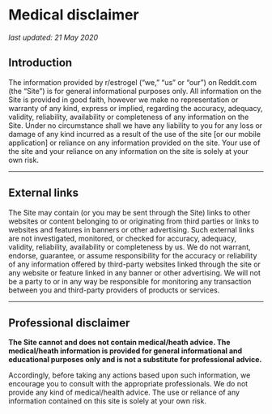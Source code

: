 # Medical disclaimer

*last updated: 21 May 2020*


## Introduction

The information provided by r/estrogel (“we,” “us” or “our”) on Reddit.com (the “Site”) is for general informational purposes only. All information on the Site is provided in good faith, however we make no representation or warranty of any kind, express or implied, regarding the accuracy, adequacy, validity, reliability, availability or completeness of any information on the Site.
Under no circumstance shall we have any liability to you for any loss or damage of any kind incurred as a result of the use of the site [or our mobile application] or reliance on any information provided on the site. Your use of the site and your reliance on any information on the site is solely at your own risk.

---

## External links

The Site may contain (or you may be sent through the Site) links to other websites or content belonging to or originating from third parties or links to websites and features in banners or other advertising. Such external links are not investigated, monitored, or checked for accuracy, adequacy, validity, reliability, availability or completeness by us.
We do not warrant, endorse, guarantee, or assume responsibility for the accuracy or reliability of any information offered by third-party websites linked through the site or any website or feature linked in any banner or other advertising. We will not be a party to or in any way be responsible for monitoring any transaction between you and third-party providers of products or services.

---

## Professional disclaimer

**The Site cannot and does not contain medical/heath advice. The medical/heath information is provided for general informational and educational purposes only and is not a substitute for professional advice.**

Accordingly, before taking any actions based upon such information, we encourage you to consult with the appropriate professionals. We do not provide any kind of medical/health advice. The use or reliance of any information contained on this site is solely at your own risk.